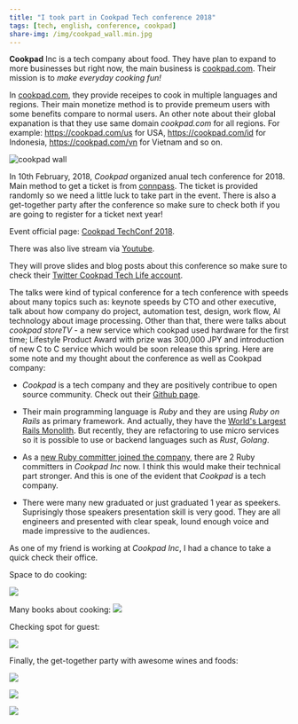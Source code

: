 ```yaml
---
title: "I took part in Cookpad Tech conference 2018"
tags: [tech, english, conference, cookpad]
share-img: /img/cookpad_wall.min.jpg
---
```


**Cookpad** Inc is a tech company about food. They have plan to expand to more businesses but right now, the main business is [cookpad.com](https://cookpad.com). Their mission is to *make everyday cooking fun!* 

In [cookpad.com](https://cookpad.com), they provide receipes to cook in multiple languages and regions. Their main monetize method is to provide premeum users with some benefits compare to normal users. An other note about their global expanation is that they use same domain *cookpad.com* for all regions. For example: https://cookpad.com/us for USA, https://cookpad.com/id for Indonesia, https://cookpad.com/vn for Vietnam and so on.

![cookpad wall](/img/cookpad_wall.min.jpg)

In 10th February, 2018, *Cookpad* organized anual tech conference for 2018. Main method to get a ticket is from [connpass](https://cookpad.connpass.com/event/73971/). The ticket is provided randomly so we need a little luck to take part in the event. There is also a get-together party after the conference so make sure to check both if you are going to register for a ticket next year!

<script async src="//pagead2.googlesyndication.com/pagead/js/adsbygoogle.js"></script>
<ins class="adsbygoogle"
     style="display:block; text-align:center;"
     data-ad-layout="in-article"
     data-ad-format="fluid"
     data-ad-client="ca-pub-2750437710821247"
     data-ad-slot="8905029259"></ins>
<script>
     (adsbygoogle = window.adsbygoogle || []).push({});
</script>

Event official page: [Cookpad TechConf 2018](https://techconf.cookpad.com/2018/).

There was also live stream via [Youtube](https://www.youtube.com/watch?v=r8qGpKEFveQ).

They will prove slides and blog posts about this conference so make sure to check their [Twitter Cookpad Tech Life account](https://twitter.com/cookpad_tech).

The talks were kind of typical conference for a tech conference with speeds about many topics such as: keynote speeds by CTO and other executive, talk about how company do project, automation test, design, work flow, AI technology about image processing. Other than that, there were talks about *cookpad storeTV* - a new service which cookpad used hardware for the first time; Lifestyle Product Award with prize was 300,000 JPY and introduction of new C to C service which would be soon release this spring. Here are some note and my thought about the conference as well as Cookpad company:

* *Cookpad* is a tech company and they are positively contribue to open source community. Check out their [Github page](https://github.com/cookpad).

* Their main programming language is *Ruby* and they are using *Ruby on Rails* as primary framework. And actually, they have the [World's Largest Rails Monolith](https://speakerdeck.com/a_matsuda/the-recipe-for-the-worlds-largest-rails-monolith). But recently, they are refactoring to use micro services so it is possible to use or backend languages such as *Rust*, *Golang*. 

* As a [new Ruby committer joined the company](https://info.cookpad.com/en/pr/news/press_2017_0123), there are 2 Ruby committers in *Cookpad Inc* now. I think this would make their technical part stronger. And this is one of the evident that *Cookpad* is a tech company.

* There were many new graduated or just graduated 1 year as speekers. Suprisingly those speakers presentation skill is very good. They are all engineers and presented with clear speak, lound enough voice and made impressive to the audiences.

As one of my friend is working at *Cookpad Inc*, I had a chance to take a quick check their office.

Space to do cooking:

![](/img/cookpad_cooking_space.min.jpg)

Many books about cooking:
![](/img/cookpad_books.min.jpg)

Checking spot for guest:

![](/img/cookpad_checkin.min.jpg)

Finally, the get-together party with awesome wines and foods:

![](/img/cookpad_wine.min.jpg)

![](/img/cookpad_food.min.jpg)

![](/img/cookpad_disk.min.jpg)

<script async src="//pagead2.googlesyndication.com/pagead/js/adsbygoogle.js"></script>
<ins class="adsbygoogle"
     style="display:block; text-align:center;"
     data-ad-layout="in-article"
     data-ad-format="fluid"
     data-ad-client="ca-pub-2750437710821247"
     data-ad-slot="8905029259"></ins>
<script>
     (adsbygoogle = window.adsbygoogle || []).push({});
</script>